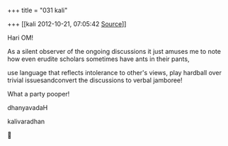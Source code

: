 +++
title = "031 kali"

+++
[[kali	2012-10-21, 07:05:42 [Source](https://groups.google.com/g/bvparishat/c/BGJ5L3KBLHs)]]



Hari OM!



As a silent observer of the ongoing discussions it just amuses me to note how even erudite scholars sometimes have ants in their pants,

use language that reflects intolerance to other's views, play hardball over trivial issuesandconvert the discussions to verbal jamboree!



What a party pooper!



dhanyavadaH

kalivaradhan



